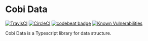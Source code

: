 # Cobi Data
[![TravisCI](https://travis-ci.com/thomasbui93/cobi-data.svg?branch=master)](https://travis-ci.com/thomasbui93/cobi-data)
[![CircleCI](https://circleci.com/gh/thomasbui93/cobi-data.svg?style=svg)](https://circleci.com/gh/thomasbui93/cobi-data)
[![codebeat badge](https://codebeat.co/badges/42a433d7-d66b-455e-b2b7-1d1c499b9efa)](https://codebeat.co/projects/github-com-thomasbui93-cobi-data-master)
[![Known Vulnerabilities](https://snyk.io/test/github/thomasbui93/cobi-data/badge.svg?targetFile=package.json)](https://snyk.io/test/github/thomasbui93/cobi-data?targetFile=package.json)

Cobi Data is a Typescript library for data structure.
